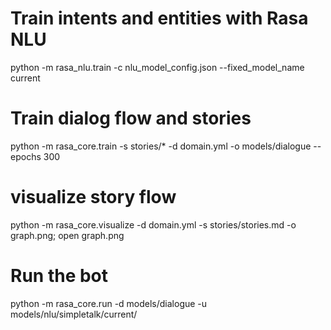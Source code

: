 # Train intents and entities with Rasa NLU
python -m rasa_nlu.train -c nlu_model_config.json --fixed_model_name current

# Train dialog flow and stories
python -m rasa_core.train -s stories/* -d domain.yml -o models/dialogue --epochs 300

# visualize story flow
python -m rasa_core.visualize -d domain.yml -s stories/stories.md -o graph.png; open graph.png

# Run the bot
python -m rasa_core.run -d models/dialogue -u models/nlu/simpletalk/current/